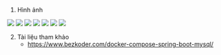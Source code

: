 1. Hình ảnh

![](https://i.imgur.com/X1qSf0j.png)
![](https://i.imgur.com/tzAetG6.png)
![](https://i.imgur.com/PYOOlTe.png)
![](https://i.imgur.com/N14xMt6.png)
![](https://i.imgur.com/MJh1Xsp.png)
![](https://i.imgur.com/n8t7RUZ.png)
![](https://i.imgur.com/5TRBHZX.png)

2. Tài liệu tham khảo
    - https://www.bezkoder.com/docker-compose-spring-boot-mysql/